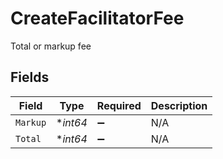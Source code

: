 # CreateFacilitatorFee

Total or markup fee


## Fields

| Field              | Type               | Required           | Description        |
| ------------------ | ------------------ | ------------------ | ------------------ |
| `Markup`           | **int64*           | :heavy_minus_sign: | N/A                |
| `Total`            | **int64*           | :heavy_minus_sign: | N/A                |